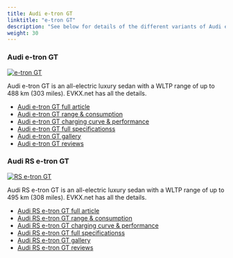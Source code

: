 ```yaml
---
title: Audi e-tron GT
linktitle: "e-tron GT"
description: "See below for details of the different variants of Audi e-tron GT"
weight: 30
---
```

### Audi e-tron GT

<a href="e-tron_gt/"><img src="https://media.evkx.net/multimedia/models/audi/e-tron_gt/e-tron_gt/main_1_st.jpg" class="img-fluid" alt="e-tron GT" ></a>

Audi e-tron GT is an all-electric luxury sedan with a WLTP range of up to 488 km (303 miles). EVKX.net has all the details. 

- [Audi e-tron GT full article](e-tron_gt/)
- [Audi e-tron GT range & consumption](e-tron_gt/rangeandconsumption)
- [Audi e-tron GT charging curve & performance](e-tron_gt/chargingcurve)
- [Audi e-tron GT full specificationss](e-tron_gt/specifications)
- [Audi e-tron GT gallery](e-tron_gt/gallery)
- [Audi e-tron GT reviews](e-tron_gt/reviews)

### Audi RS e-tron GT

<a href="rs_e-tron_gt/"><img src="https://media.evkx.net/multimedia/models/audi/e-tron_gt/rs_e-tron_gt/main_1_st.jpg" class="img-fluid" alt="RS e-tron GT" ></a>

Audi RS e-tron GT is an all-electric luxury sedan with a WLTP range of up to 495 km (308 miles). EVKX.net has all the details. 

- [Audi RS e-tron GT full article](rs_e-tron_gt/)
- [Audi RS e-tron GT range & consumption](rs_e-tron_gt/rangeandconsumption)
- [Audi RS e-tron GT charging curve & performance](rs_e-tron_gt/chargingcurve)
- [Audi RS e-tron GT full specificationss](rs_e-tron_gt/specifications)
- [Audi RS e-tron GT gallery](rs_e-tron_gt/gallery)
- [Audi RS e-tron GT reviews](rs_e-tron_gt/reviews)

